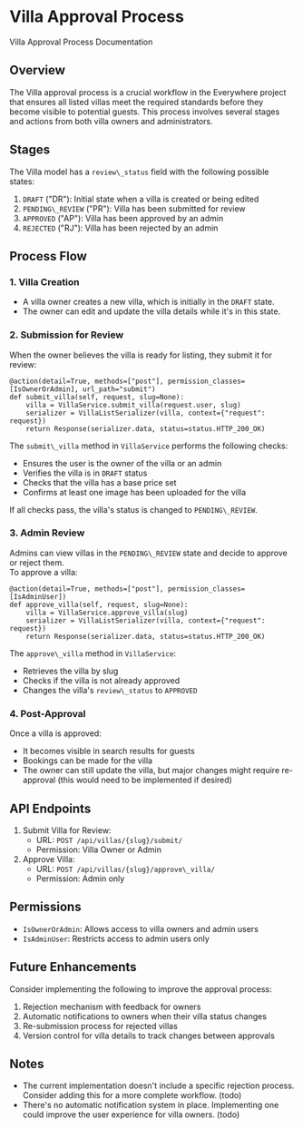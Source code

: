 # Villa Approval Process   
Villa Approval Process Documentation   
## Overview   
The Villa approval process is a crucial workflow in the Everywhere project that ensures all listed villas meet the required standards before they become visible to potential guests. This process involves several stages and actions from both villa owners and administrators.   
## Stages   
The Villa model has a `review\_status` field with the following possible states:   
1. `DRAFT` ("DR"): Initial state when a villa is created or being edited   
2. `PENDING\_REVIEW` ("PR"): Villa has been submitted for review   
3. `APPROVED` ("AP"): Villa has been approved by an admin   
4. `REJECTED` ("RJ"): Villa has been rejected by an admin   
   
## Process Flow   
### 1. Villa Creation   
- A villa owner creates a new villa, which is initially in the `DRAFT` state.   
- The owner can edit and update the villa details while it's in this state.   
   
### 2. Submission for Review   
When the owner believes the villa is ready for listing, they submit it for review:   
```
@action(detail=True, methods=["post"], permission_classes=[IsOwnerOrAdmin], url_path="submit")
def submit_villa(self, request, slug=None):
    villa = VillaService.submit_villa(request.user, slug)
    serializer = VillaListSerializer(villa, context={"request": request})
    return Response(serializer.data, status=status.HTTP_200_OK)

```
The `submit\_villa` method in `VillaService` performs the following checks:   
- Ensures the user is the owner of the villa or an admin   
- Verifies the villa is in `DRAFT` status   
- Checks that the villa has a base price set   
- Confirms at least one image has been uploaded for the villa   
   
If all checks pass, the villa's status is changed to `PENDING\_REVIEW`.   
### 3. Admin Review   
Admins can view villas in the `PENDING\_REVIEW` state and decide to approve or reject them.   
To approve a villa:   
```
@action(detail=True, methods=["post"], permission_classes=[IsAdminUser])
def approve_villa(self, request, slug=None):
    villa = VillaService.approve_villa(slug)
    serializer = VillaListSerializer(villa, context={"request": request})
    return Response(serializer.data, status=status.HTTP_200_OK)

```
The `approve\_villa` method in `VillaService`:   
- Retrieves the villa by slug   
- Checks if the villa is not already approved   
- Changes the villa's `review\_status` to `APPROVED`   
   
### 4. Post-Approval   
Once a villa is approved:   
- It becomes visible in search results for guests   
- Bookings can be made for the villa   
- The owner can still update the villa, but major changes might require re-approval (this would need to be implemented if desired)   
   
## API Endpoints   
1. Submit Villa for Review:   
    - URL: `POST /api/villas/{slug}/submit/`   
    - Permission: Villa Owner or Admin   
2. Approve Villa:   
    - URL: `POST /api/villas/{slug}/approve\_villa/`   
    - Permission: Admin only   
   
## Permissions   
- `IsOwnerOrAdmin`: Allows access to villa owners and admin users   
- `IsAdminUser`: Restricts access to admin users only   
   
## Future Enhancements   
Consider implementing the following to improve the approval process:   
1. Rejection mechanism with feedback for owners   
2. Automatic notifications to owners when their villa status changes   
3. Re-submission process for rejected villas   
4. Version control for villa details to track changes between approvals   
   
## Notes   
- The current implementation doesn't include a specific rejection process. Consider adding this for a more complete workflow. (todo)   
- There's no automatic notification system in place. Implementing one could improve the user experience for villa owners. (todo)   
